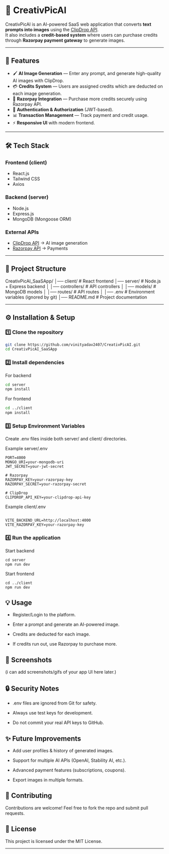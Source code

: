 # 🎨 CreativPicAI  

CreativPicAI is an AI-powered SaaS web application that converts **text prompts into images** using the [ClipDrop API](https://clipdrop.co/apis).  
It also includes a **credit-based system** where users can purchase credits through **Razorpay payment gateway** to generate images.  

---

## 🚀 Features  

- 🖌️ **AI Image Generation** — Enter any prompt, and generate high-quality AI images with ClipDrop.  
- 💳 **Credits System** — Users are assigned credits which are deducted on each image generation.  
- 🛒 **Razorpay Integration** — Purchase more credits securely using Razorpay API.  
- 🔑 **Authentication & Authorization** (JWT-based).  
- 📊 **Transaction Management** — Track payment and credit usage.  
- ⚡ **Responsive UI** with modern frontend.  

---

## 🛠️ Tech Stack  

### **Frontend (client)**
- React.js  
- Tailwind CSS  
- Axios  

### **Backend (server)**
- Node.js  
- Express.js  
- MongoDB (Mongoose ORM)  

### **External APIs**
- [ClipDrop API](https://clipdrop.co/apis) → AI image generation  
- [Razorpay API](https://razorpay.com/docs/api) → Payments  

---

## 📂 Project Structure  

CreativPicAI_SaaSApp/
│── client/ # React frontend
│── server/ # Node.js + Express backend
│ │── controllers/ # API controllers
│ │── models/ # MongoDB models
│ │── routes/ # API routes
│ │── .env # Environment variables (ignored by git)
│── README.md # Project documentation

---

## ⚙️ Installation & Setup  

### 1️⃣ Clone the repository  
```bash
git clone https://github.com/vinityadav2407/CreativPicAI.git
cd CreativPicAI_SaaSApp
```
### 2️⃣ Install dependencies

For backend
```bash
cd server
npm install
```
For frontend
```bash
cd ../client
npm install
```
### 3️⃣ Setup Environment Variables

Create .env files inside both server/ and client/ directories.

Example server/.env

```base
PORT=4000
MONGO_URI=your-mongodb-uri
JWT_SECRET=your-jwt-secret

# Razorpay
RAZORPAY_KEY=your-razorpay-key
RAZORPAY_SECRET=your-razorpay-secret

# ClipDrop
CLIPDROP_API_KEY=your-clipdrop-api-key
```

Example client/.env
```base

VITE_BACKEND_URL=http://localhost:4000
VITE_RAZORPAY_KEY=your-razorpay-key

```
### 4️⃣ Run the application

Start backend
``` base
cd server
npm run dev
```

Start frontend
```base
cd ../client
npm run dev
```
## 💡 Usage

- Register/Login to the platform.

- Enter a prompt and generate an AI-powered image.

- Credits are deducted for each image.

- If credits run out, use Razorpay to purchase  more.

## 📸 Screenshots 

(i can add screenshots/gifs of your app UI here later.)

## 🔒 Security Notes

- .env files are ignored from Git for safety.

- Always use test keys for development.

- Do not commit your real API keys to GitHub.
## ✨ Future Improvements

- Add user profiles & history of generated images.

- Support for multiple AI APIs (OpenAI, Stability AI, etc.).

- Advanced payment features (subscriptions, coupons).

- Export images in multiple formats.

## 🤝 Contributing

Contributions are welcome! Feel free to fork the repo and submit pull requests.
## 📜 License

This project is licensed under the MIT License.

---



